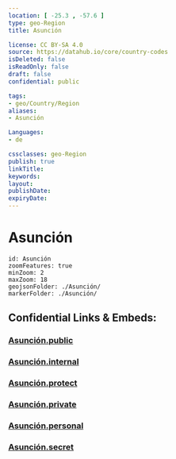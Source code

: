 ```yaml
---
location: [ -25.3 , -57.6 ] 
type: geo-Region
title: Asunción

license: CC BY-SA 4.0
source: https://datahub.io/core/country-codes
isDeleted: false
isReadOnly: false
draft: false
confidential: public

tags:
- geo/Country/Region
aliases:
- Asunción

Languages:
- de

cssclasses: geo-Region
publish: true
linkTitle: 
keywords: 
layout: 
publishDate: 
expiryDate: 
---
```


# Asunción

```leaflet
id: Asunción
zoomFeatures: true 
minZoom: 2 
maxZoom: 18
geojsonFolder: ./Asunción/
markerFolder: ./Asunción/
```


## Confidential Links & Embeds: 

### [Asunción.public](/_public/\Earth\Continent\America~South\Paraguay\departments~ParaguayAsunción.public.md) 

### [Asunción.internal](/_internal/\Earth\Continent\America~South\Paraguay\departments~ParaguayAsunción.internal.md) 

### [Asunción.protect](/_protect/\Earth\Continent\America~South\Paraguay\departments~ParaguayAsunción.protect.md) 

### [Asunción.private](/_private/\Earth\Continent\America~South\Paraguay\departments~ParaguayAsunción.private.md) 

### [Asunción.personal](/_personal/\Earth\Continent\America~South\Paraguay\departments~ParaguayAsunción.personal.md) 

### [Asunción.secret](/_secret/\Earth\Continent\America~South\Paraguay\departments~ParaguayAsunción.secret.md)


